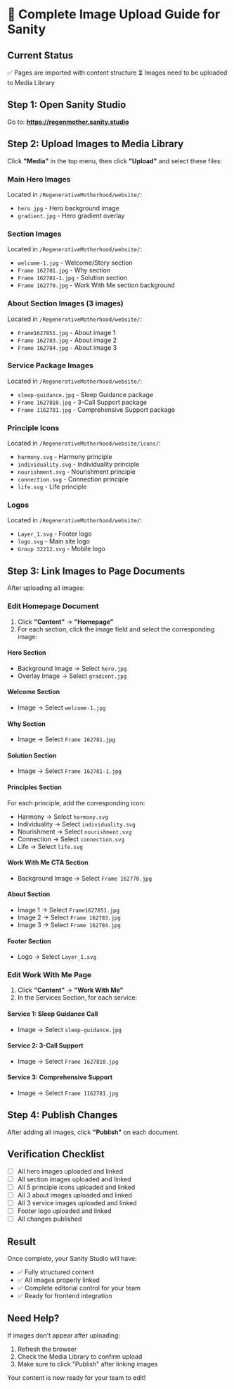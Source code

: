 # 📸 Complete Image Upload Guide for Sanity

## Current Status
✅ Pages are imported with content structure
⏳ Images need to be uploaded to Media Library

## Step 1: Open Sanity Studio
Go to: **https://regenmother.sanity.studio**

## Step 2: Upload Images to Media Library

Click **"Media"** in the top menu, then click **"Upload"** and select these files:

### Main Hero Images
Located in `/RegenerativeMotherhood/website/`:
- `hero.jpg` - Hero background image
- `gradient.jpg` - Hero gradient overlay

### Section Images
Located in `/RegenerativeMotherhood/website/`:
- `welcome-1.jpg` - Welcome/Story section
- `Frame 162781.jpg` - Why section
- `Frame 162781-1.jpg` - Solution section
- `Frame 162770.jpg` - Work With Me section background

### About Section Images (3 images)
Located in `/RegenerativeMotherhood/website/`:
- `Frame1627851.jpg` - About image 1
- `Frame 162783.jpg` - About image 2
- `Frame 162784.jpg` - About image 3

### Service Package Images
Located in `/RegenerativeMotherhood/website/`:
- `sleep-guidance.jpg` - Sleep Guidance package
- `Frame 1627810.jpg` - 3-Call Support package
- `Frame 1162781.jpg` - Comprehensive Support package

### Principle Icons
Located in `/RegenerativeMotherhood/website/icons/`:
- `harmony.svg` - Harmony principle
- `individuality.svg` - Individuality principle
- `nourishment.svg` - Nourishment principle
- `connection.svg` - Connection principle
- `life.svg` - Life principle

### Logos
Located in `/RegenerativeMotherhood/website/`:
- `Layer_1.svg` - Footer logo
- `logo.svg` - Main site logo
- `Group 32212.svg` - Mobile logo

## Step 3: Link Images to Page Documents

After uploading all images:

### Edit Homepage Document
1. Click **"Content"** → **"Homepage"**
2. For each section, click the image field and select the corresponding image:

#### Hero Section
- Background Image → Select `hero.jpg`
- Overlay Image → Select `gradient.jpg`

#### Welcome Section
- Image → Select `welcome-1.jpg`

#### Why Section
- Image → Select `Frame 162781.jpg`

#### Solution Section
- Image → Select `Frame 162781-1.jpg`

#### Principles Section
For each principle, add the corresponding icon:
- Harmony → Select `harmony.svg`
- Individuality → Select `individuality.svg`
- Nourishment → Select `nourishment.svg`
- Connection → Select `connection.svg`
- Life → Select `life.svg`

#### Work With Me CTA Section
- Background Image → Select `Frame 162770.jpg`

#### About Section
- Image 1 → Select `Frame1627851.jpg`
- Image 2 → Select `Frame 162783.jpg`
- Image 3 → Select `Frame 162784.jpg`

#### Footer Section
- Logo → Select `Layer_1.svg`

### Edit Work With Me Page
1. Click **"Content"** → **"Work With Me"**
2. In the Services Section, for each service:

#### Service 1: Sleep Guidance Call
- Image → Select `sleep-guidance.jpg`

#### Service 2: 3-Call Support
- Image → Select `Frame 1627810.jpg`

#### Service 3: Comprehensive Support
- Image → Select `Frame 1162781.jpg`

## Step 4: Publish Changes

After adding all images, click **"Publish"** on each document.

## Verification Checklist

- [ ] All hero images uploaded and linked
- [ ] All section images uploaded and linked
- [ ] All 5 principle icons uploaded and linked
- [ ] All 3 about images uploaded and linked
- [ ] All 3 service images uploaded and linked
- [ ] Footer logo uploaded and linked
- [ ] All changes published

## Result

Once complete, your Sanity Studio will have:
- ✅ Fully structured content
- ✅ All images properly linked
- ✅ Complete editorial control for your team
- ✅ Ready for frontend integration

## Need Help?

If images don't appear after uploading:
1. Refresh the browser
2. Check the Media Library to confirm upload
3. Make sure to click "Publish" after linking images

Your content is now ready for your team to edit!